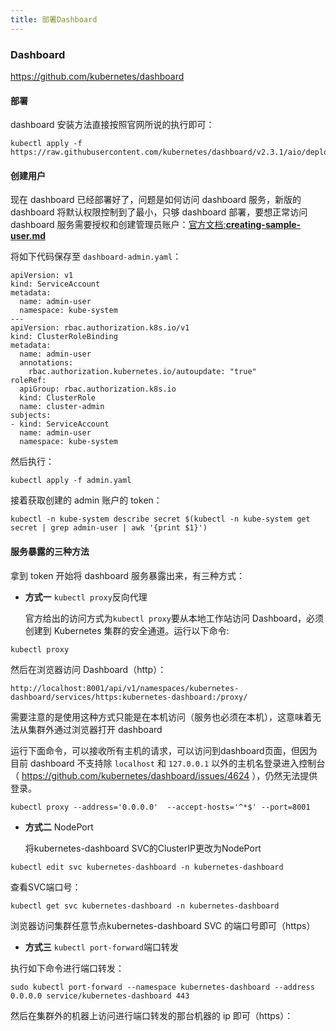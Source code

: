 ```yaml
---
title: 部署Dashboard
---
```




### Dashboard

https://github.com/kubernetes/dashboard

#### 部署

dashboard 安装方法直接按照官网所说的执行即可：

```
kubectl apply -f https://raw.githubusercontent.com/kubernetes/dashboard/v2.3.1/aio/deploy/recommended.yaml
```

#### 创建用户

现在 dashboard 已经部署好了，问题是如何访问 dashboard 服务，新版的 dashboard  将默认权限控制到了最小，只够 dashboard 部署，要想正常访问 dashboard  服务需要授权和创建管理员账户：[官方文档:**creating-sample-user.md**](https://github.com/kubernetes/dashboard/blob/master/docs/user/access-control/creating-sample-user.md)

将如下代码保存至 `dashboard-admin.yaml`：

```
apiVersion: v1
kind: ServiceAccount
metadata:
  name: admin-user
  namespace: kube-system
---
apiVersion: rbac.authorization.k8s.io/v1
kind: ClusterRoleBinding 
metadata: 
  name: admin-user
  annotations:
    rbac.authorization.kubernetes.io/autoupdate: "true"
roleRef:
  apiGroup: rbac.authorization.k8s.io
  kind: ClusterRole
  name: cluster-admin
subjects:
- kind: ServiceAccount
  name: admin-user
  namespace: kube-system
```

然后执行：

```
kubectl apply -f admin.yaml
```

接着获取创建的 admin 账户的 token：

```
kubectl -n kube-system describe secret $(kubectl -n kube-system get secret | grep admin-user | awk '{print $1}')
```

#### 服务暴露的三种方法

拿到 token 开始将 dashboard 服务暴露出来，有三种方式：

+ **方式一** `kubectl proxy`反向代理

  官方给出的访问方式为`kubectl proxy`要从本地工作站访问 Dashboard，必须创建到 Kubernetes 集群的安全通道。运行以下命令:

```
kubectl proxy
```

然后在浏览器访问 Dashboard（http）：

```
http://localhost:8001/api/v1/namespaces/kubernetes-dashboard/services/https:kubernetes-dashboard:/proxy/
```

需要注意的是使用这种方式只能是在本机访问（服务也必须在本机），这意味着无法从集群外通过浏览器打开 dashboard

运行下面命令，可以接收所有主机的请求，可以访问到dashboard页面，但因为目前 dashboard 不支持除 `localhost` 和 `127.0.0.1` 以外的主机名登录进入控制台（ https://github.com/kubernetes/dashboard/issues/4624 ），仍然无法提供登录。

```
kubectl proxy --address='0.0.0.0'  --accept-hosts='^*$' --port=8001
```

+ **方式二** NodePort

  将kubernetes-dashboard SVC的ClusterIP更改为NodePort

```
kubectl edit svc kubernetes-dashboard -n kubernetes-dashboard
```

查看SVC端口号：

```
kubectl get svc kubernetes-dashboard -n kubernetes-dashboard
```

浏览器访问集群任意节点kubernetes-dashboard SVC 的端口号即可（https）

- **方式三** `kubectl port-forward`端口转发

执行如下命令进行端口转发：

```
sudo kubectl port-forward --namespace kubernetes-dashboard --address 0.0.0.0 service/kubernetes-dashboard 443
```

然后在集群外的机器上访问进行端口转发的那台机器的 ip 即可（https）：



